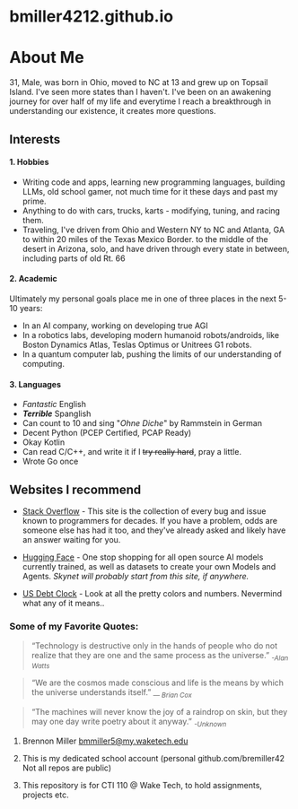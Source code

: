 # bmiller4212.github.io

# About Me
31, Male, was born in Ohio, moved to NC at 13 and grew up on Topsail Island. I've seen more states than I haven't. I've been on an awakening journey for over half of my life and everytime I reach a breakthrough in understanding our existence, it creates more questions. 

## Interests
#### 1. **Hobbies**

   - Writing code and apps, learning new programming languages, building LLMs, old school gamer, not much time for it these days and past my prime.
   - Anything to do with cars, trucks, karts - modifying, tuning, and racing them.
   - Traveling, I've driven from Ohio and Western NY to NC and Atlanta, GA to within 20 miles of the Texas Mexico Border. to the middle of the desert in Arizona, solo, and have driven through every state in between, including parts of old Rt. 66
   
#### 2. **Academic**

   Ultimately my personal goals place me in one of three places in the next 5-10 years:
   - In an AI company, working on developing true AGI
   - In a robotics labs, developing modern humanoid robots/androids, like Boston Dynamics Atlas, Teslas Optimus or Unitrees G1 robots.
   - In a quantum computer lab, pushing the limits of our understanding of computing.

#### 3. **Languages**

   - *Fantastic* English
   - ***Terrible*** Spanglish
   - Can count to 10 and sing "*Ohne Diche*" by Rammstein in German
   - Decent Python (PCEP Certified, PCAP Ready)
   - Okay Kotlin
   - Can read C/C++, and write it if I ~~try really hard~~, pray a little.
   - Wrote Go once


## Websites I recommend
- [Stack Overflow](https://www.stackoverflow.com) - This site is the collection of every bug and issue known to programmers for decades. If you have a problem, odds are someone else has had it too, and they've already asked and likely have an answer waiting for you.

- [Hugging Face](https://www.huggingface.co) - One stop shopping for all open source AI models currently trained, as well as datasets to create your own Models and Agents. *Skynet will probably start from this site, if anywhere.*

- [US Debt Clock](https://www.usdebtclock.org/) - Look at all the pretty colors and numbers. Nevermind what any of it means..


### Some of my Favorite Quotes:

> “Technology is destructive only in the hands of people who do not realize that they are one and the same process as the universe.” 
> <sub>*-Alan Watts*</sub>

> “We are the cosmos made conscious and life is the means by which the universe understands itself.”
> <sub>— *Brian Cox*</sub>

> “The machines will never know the joy of a raindrop on skin, but they may one day write poetry about it anyway.”
> <sub>*-Unknown*</sub>


1. Brennon Miller
   bmmiller5@my.waketech.edu

2. This is my dedicated school account
   (personal github.com/bremiller42 Not all repos are public)

3. This repository is for CTI 110 @ Wake Tech, to hold assignments, projects etc.

